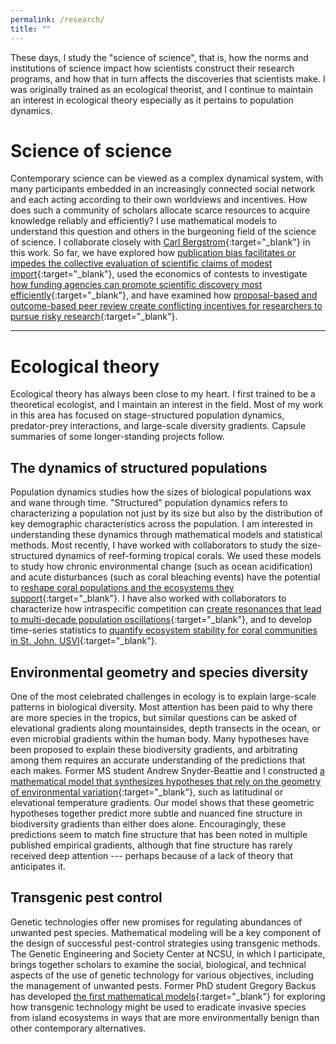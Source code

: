 ```yaml
---
permalink: /research/
title: ""
---
```


These days, I study the "science of science", that is, how the norms and institutions of science impact how scientists construct their research programs, and how that in turn affects the discoveries that scientists make.  I was originally trained as an ecological theorist, and I continue to maintain an interest in ecological theory especially as it pertains to population dynamics.  

# Science of science  

Contemporary science can be viewed as a complex dynamical system, with many participants embedded in an increasingly connected social network and each acting according to their own worldviews and incentives.  How does such a community of scholars allocate scarce resources to acquire knowledge reliably and efficiently?  I use mathematical models to understand this question and others in the burgeoning field of the science of science.  I collaborate closely with [Carl Bergstrom](http://ctbergstrom.com/){:target="\_blank"} in this work.  So far, we have explored how [publication bias facilitates or impedes the collective evaluation of scientific claims of modest import](https://elifesciences.org/articles/21451){:target="\_blank"}, used the economics of contests to investigate [how funding agencies can promote scientific discovery most efficiently](https://journals.plos.org/plosbiology/article?id=10.1371/journal.pbio.3000065){:target="\_blank"}, and have examined how [proposal-based and outcome-based peer review create conflicting incentives for researchers to pursue risky research](https://www.pnas.org/doi/10.1073/pnas.2111615118){:target="\_blank"}.  

---

# Ecological theory

Ecological theory has always been close to my heart.  I first trained to be a theoretical ecologist, and I maintain an interest in the field.  Most of my work in this area has focused on stage-structured population dynamics, predator-prey interactions, and large-scale diversity gradients.  Capsule summaries of some longer-standing projects follow. 

## The dynamics of structured populations  
Population dynamics studies how the sizes of biological populations wax and wane through time.  "Structured" population dynamics refers to characterizing a population not just by its size but also by the distribution of key demographic characteristics across the population.  I am interested in understanding these dynamics through mathematical models and statistical methods.  Most recently, I have worked with collaborators to study the size-structured dynamics of reef-forming tropical corals.  We used these models to study how chronic environmental change (such as ocean acidification) and acute disturbances (such as coral bleaching events) have the potential to [reshape coral populations and the ecosystems they support](https://esajournals.onlinelibrary.wiley.com/doi/full/10.1002/eap.2234){:target="\_blank"}.  I have also worked with collaborators to characterize how intraspecific competition can [create resonances that lead to multi-decade population oscillations](\https://link.springer.com/article/10.1007/s11538-021-00915-2){:target="\_blank"}, and to develop time-series statistics to [quantify ecosystem stability for coral communities in St. John, USVI](https://esajournals.onlinelibrary.wiley.com/doi/full/10.1890/14-0941.1){:target="\_blank"}. 

## Environmental geometry and species diversity
One of the most celebrated challenges in ecology is to explain large-scale patterns in biological diversity.  Most attention has been paid to why there are more species in the tropics, but similar questions can be asked of elevational gradients along mountainsides, depth transects in the ocean, or even microbial gradients within the human body.  Many hypotheses have been proposed to explain these biodiversity gradients, and arbitrating among them requires an accurate understanding of the predictions that each makes.  Former MS student Andrew Snyder-Beattie and I constructed [a mathematical model that synthesizes hypotheses that rely on the geometry of environmental variation](https://www.journals.uchicago.edu/doi/full/10.1086/688171){:target="\_blank"}, such as latitudinal or elevational temperature gradients.  Our model shows that these geometric hypotheses together predict more subtle and nuanced fine structure in biodiversity gradients than either does alone.  Encouragingly, these predictions seem to match fine structure that has been noted in multiple published empirical gradients, although that fine structure has rarely received deep attention --- perhaps because of a lack of theory that anticipates it.  

##  Transgenic pest control   
Genetic technologies offer new promises for regulating abundances of unwanted pest species.  Mathematical modeling will be a key component of the design of successful pest-control strategies using transgenic methods.  The Genetic Engineering and Society Center at NCSU, in which I participate, brings together scholars to examine the social, biological, and technical aspects of the use of genetic technology for various objectives, including the management of unwanted pests.  Former PhD student Gregory Backus has developed [the first mathematical models](https://esajournals.onlinelibrary.wiley.com/doi/full/10.1002/ecs2.1589){:target="\_blank"} for exploring how transgenic technology might be used to eradicate invasive species from island ecosystems in ways that are more environmentally benign than other contemporary alternatives. 
